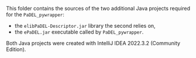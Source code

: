 
This folder contains the sources of the two additional Java projects required for the `PaDEL_pywrapper`:

- the `elibPaDEL-Descriptor.jar` library the second relies on,
- the `ePaDEL.jar` executable called by `PaDEL_pywrapper`.

Both Java projects were created with IntelliJ IDEA 2022.3.2 (Community Edition).
